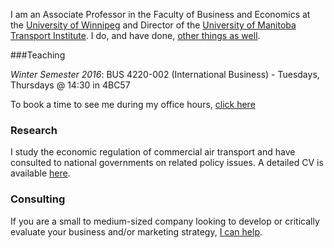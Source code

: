 

I am an Associate Professor in the Faculty of Business and Economics at the [University of Winnipeg](http://www.uwinnipeg.ca) and Director of the [University of Manitoba Transport Institute](http://www.umti.ca).  I do, and have done, [other things as well](https://dtduval.github.io/about.html).

###Teaching     

*Winter Semester 2016*: BUS 4220-002 (International Business) - Tuesdays, Thursdays @ 14:30 in 4BC57

To book a time to see me during my office hours, [click here](https://gewhtttyjc.youcanbook.me/)         
             
### Research

I study the economic regulation of commercial air transport and have consulted to national governments on related policy issues.  A detailed CV is available [here](http://dl.dropbox.com/u/461710/DuvalCV.pdf).     

### Consulting

If you are a small to medium-sized company looking to develop or critically evaluate your business and/or marketing strategy, [I can help](mailto:david@dtduval.com).
